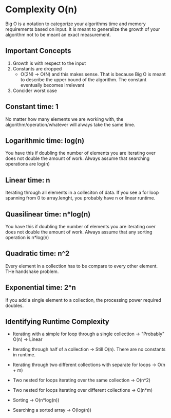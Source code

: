 # Complexity O(n)

Big O is a notation to categorize your algorithms time and memory requirements based on input. It is meant to generalize the growth of your algorithm not to be meant an exact measurement.

## Important Concepts

1. Growth is with respect to the input
2. Constants are dropped
    - O(2N) -> O(N) and this makes sense. That is because Big O is meant to describe the upper bound of the algorithm. The constant eventually becomes irrelevant
3. Concider worst case

## Constant time: 1

No matter how many elements we are working with, the algorithm/operation/whatever will always take the same time.

## Logarithmic time: log(n)

You have this if doubling the number of elements you are iterating over does not double the amount of work. Always assume that searching operations are log(n)

## Linear time: n

Iterating through all elements in a colleciton of data. If you see a for loop spanning from 0 to array.lenght, you probably have n or linear runtime.

## Quasilinear time: n*log(n)

You have this if doubling the number of elements you are iterating over does not double the amount of work. Always assume that any sorting operation is n*log(n)

## Quadratic time: n^2

Every element in a collection has to be compare to every other element. THe handshake problem.

## Exponential time: 2^n

If you add a single element to a collection, the processing power required doubles.

## Identifying Runtime Complexity

- Iterating with a simple for loop through a single collection -> "Probably" O(n) -> Linear

- Iterating through half of a collection -> Still O(n). There are no constants in runtime.

- Iterating through two different collections with separate for loops -> O(n + m)

- Two nested for loops iterating over the same collection -> O(n^2)

- Two nested for loops iterating over different collections -> O(n*m)

- Sorting -> O(n*log(n))

- Searching a sorted array -> O(log(n))